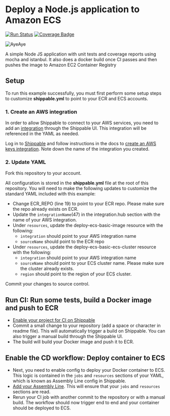 # Deploy a Node.js application to Amazon ECS

[![Run Status](https://api.shippable.com/projects/58f6fcddd1780a07007bba3f/badge?branch=master)](https://app.shippable.com/github/devops-recipes/deploy-ecs-basic) [![Coverage Badge](https://api.shippable.com/projects/58f6fcddd1780a07007bba3f/coverageBadge?branch=master)](https://app.shippable.com/github/devops-recipes/deploy-ecs-basic)

![AyeAye](https://github.com/devops-recipes/deploy-ecs-basic/blob/master/public/resources/images/captain.png)

A simple Node JS application with unit tests and coverage reports using mocha and istanbul. It also does a docker build once CI passes and then pushes the image to Amazon EC2 Container Registry

## Setup

To run this example successfully, you must first perform some setup steps to customize **shippable.yml** to point to your ECR and ECS accounts. 

### 1. Create an AWS integration

In order to allow Shippable to connect to your AWS services, you need to add an [integration](http://docs.shippable.com/platform/integration/overview/) through the Shippable UI. This integration will be referenced in the YAML as needed.

Log in to [Shippable](wwww.shippable.com) and follow instructions in the docs to [create an AWS keys integration](http://docs.shippable.com/platform/integration/aws-keys/). Note down the name of the integration you created.

### 2. Update YAML

Fork this repository to your account. 

All configuration is stored in the **shippable.yml** file at the root of this repository. You will need to make the following updates to customize the standard YAML included with this example:

* Change ECR_REPO (line 19) to point to your ECR repo. Please make sure the repo already exists on ECR.
* Update the `integrationName`(47) in the integration.hub section with the name of your AWS integration.
* Under `resources`, update the deploy-ecs-basic-image resource with the following:
   * `integration` should point to your AWS integration name
   * `sourceName` should point to the ECR repo
* Under `resources`, update the deploy-ecs-basic-ecs-cluster resource with the following:
   * `integration` should point to your AWS integration name
   * `sourceName` should point to your ECS cluster name. Please make sure the cluster already exists.
   * `region` should point to the region of your ECS cluster.

Commit your changes to source control.

## Run CI: Run some tests, build a Docker image and push to ECR

* [Enable your project for CI on Shippable](http://docs.shippable.com/ci/enable-project/) 
* Commit a small change to your repository (add a space or character in readme file). This will automatically trigger a build on Shippable. You can also trigger a manual build through the Shippable UI.
* The build will build your Docker image and push it to ECR.

## Enable the CD workflow: Deploy container to ECS

* Next, you need to enable config to deploy your Docker container to ECS. This logic is contained in the `jobs` and `resources` sections of your YAML, which is known as Assembly Line config in Shippable.
* [Add your Assembly Line](http://docs.shippable.com/platform/tutorial/workflow/add-assembly-line/). This will ensure that your `jobs` and `resources` sections are read.
* Rerun your CI job with another commit to the repository or with a manual build. The workflow should now trigger end to end and your container should be deployed to ECS.




